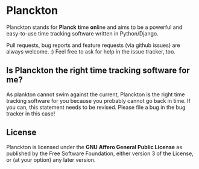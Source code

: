 # Planckton
Planckton stands for **Planck** **t**ime **on**line and aims to be a powerful and easy-to-use time tracking software written in Python/Django.

Pull requests, bug reports and feature requests (via github issues) are always welcome. :)
Feel free to ask for help in the issue tracker, too.

## Is Planckton the right time tracking software for me?
As plankton cannot swim against the current, Planckton is the right time tracking software for you because you probably cannot go back in time. If you can, this statement needs to be revised. Please file a bug in the bug tracker in this case!

## License
Planckton is licensed under the **GNU Affero General Public License** as published by the Free Software Foundation, either version 3 of the License, or (at your option) any later version.
